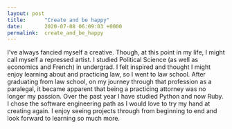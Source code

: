 ```yaml
---
layout: post
title:      "Create and be happy"
date:       2020-07-08 06:09:03 +0000
permalink:  create_and_be_happy
---
```


I’ve always fancied myself a creative. Though, at this point in my life, I might call myself a repressed artist. I studied Political Science (as well as economics and French) in undergrad. I felt inspired and thought I might enjoy learning about and practicing law, so I went to law school. After graduating from law school, on my journey through that profession as a paralegal, it became apparent that being a practicing attorney was no longer my passion. Over the past year I have studied Python and now Ruby. I chose the software engineering path as I would love to try my hand at creating again. I enjoy seeing projects through from beginning to end and look forward to learning so much more.
